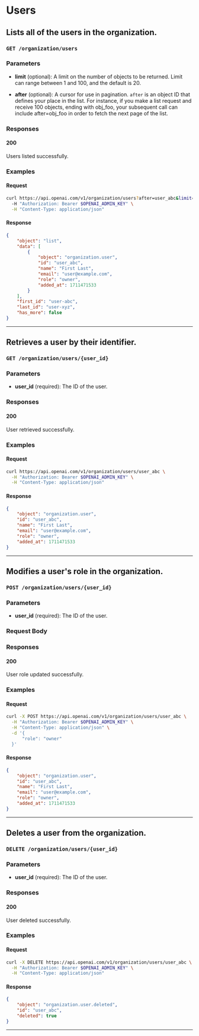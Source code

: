 # Users

## Lists all of the users in the organization.

### `GET /organization/users`

### Parameters

- **limit** (optional): A limit on the number of objects to be returned. Limit can range between 1 and 100, and the default is 20.

- **after** (optional): A cursor for use in pagination. `after` is an object ID that defines your place in the list. For instance, if you make a list request and receive 100 objects, ending with obj_foo, your subsequent call can include after=obj_foo in order to fetch the next page of the list.


### Responses

#### 200

Users listed successfully.

### Examples

#### Request

```bash
curl https://api.openai.com/v1/organization/users?after=user_abc&limit=20 \
  -H "Authorization: Bearer $OPENAI_ADMIN_KEY" \
  -H "Content-Type: application/json"

```

#### Response

```json
{
    "object": "list",
    "data": [
        {
            "object": "organization.user",
            "id": "user_abc",
            "name": "First Last",
            "email": "user@example.com",
            "role": "owner",
            "added_at": 1711471533
        }
    ],
    "first_id": "user-abc",
    "last_id": "user-xyz",
    "has_more": false
}

```

---

## Retrieves a user by their identifier.

### `GET /organization/users/{user_id}`

### Parameters

- **user_id** (required): The ID of the user.

### Responses

#### 200

User retrieved successfully.

### Examples

#### Request

```bash
curl https://api.openai.com/v1/organization/users/user_abc \
  -H "Authorization: Bearer $OPENAI_ADMIN_KEY" \
  -H "Content-Type: application/json"

```

#### Response

```json
{
    "object": "organization.user",
    "id": "user_abc",
    "name": "First Last",
    "email": "user@example.com",
    "role": "owner",
    "added_at": 1711471533
}

```

---

## Modifies a user's role in the organization.

### `POST /organization/users/{user_id}`

### Parameters

- **user_id** (required): The ID of the user.

### Request Body

### Responses

#### 200

User role updated successfully.

### Examples

#### Request

```bash
curl -X POST https://api.openai.com/v1/organization/users/user_abc \
  -H "Authorization: Bearer $OPENAI_ADMIN_KEY" \
  -H "Content-Type: application/json" \
  -d '{
      "role": "owner"
  }'

```

#### Response

```json
{
    "object": "organization.user",
    "id": "user_abc",
    "name": "First Last",
    "email": "user@example.com",
    "role": "owner",
    "added_at": 1711471533
}

```

---

## Deletes a user from the organization.

### `DELETE /organization/users/{user_id}`

### Parameters

- **user_id** (required): The ID of the user.

### Responses

#### 200

User deleted successfully.

### Examples

#### Request

```bash
curl -X DELETE https://api.openai.com/v1/organization/users/user_abc \
  -H "Authorization: Bearer $OPENAI_ADMIN_KEY" \
  -H "Content-Type: application/json"

```

#### Response

```json
{
    "object": "organization.user.deleted",
    "id": "user_abc",
    "deleted": true
}

```

---

